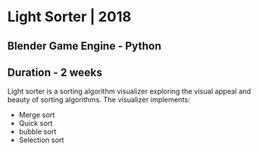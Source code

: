 # Light Sorter | 2018
## Blender Game Engine - Python
## Duration - 2 weeks
Light sorter is a sorting algorithm visualizer exploring the visual appeal and beauty of sorting algorithms.
The visualizer implements:
* Merge sort 
* Quick sort 
* bubble sort 
* Selection sort 